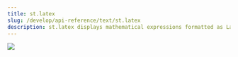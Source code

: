 ```yaml
---
title: st.latex
slug: /develop/api-reference/text/st.latex
description: st.latex displays mathematical expressions formatted as LaTeX.
---
```


<Autofunction function="streamlit.latex" />

<Image src="/images/api/st.latex.png" clean />
